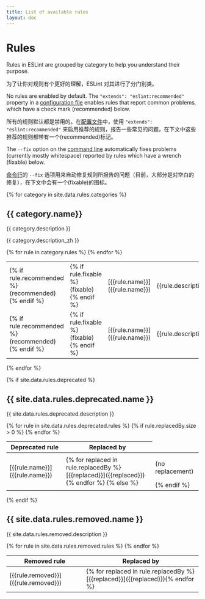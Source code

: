 ```yaml
---
title: List of available rules
layout: doc
---
```


# Rules

Rules in ESLint are grouped by category to help you understand their purpose.

为了让你对规则有个更好的理解，ESLint 对其进行了分门别类。

No rules are enabled by default. The `"extends": "eslint:recommended"` property in a [configuration file](../user-guide/configuring#extending-configuration-files) enables rules that report common problems, which have a check mark (recommended) below.

所有的规则默认都是禁用的。在[配置文件](../user-guide/configuring#extending-configuration-files)中，使用 `"extends": "eslint:recommended"` 来启用推荐的规则，报告一些常见的问题，在下文中这些推荐的规则都带有一个(recommended)标记。

The `--fix` option on the [command line](../user-guide/command-line-interface#fix) automatically fixes problems (currently mostly whitespace) reported by rules which have a wrench (fixable) below.

[命令行](../user-guide/command-line-interface#fix)的 `--fix` 选项用来自动修复规则所报告的问题（目前，大部分是对空白的修复），在下文中会有一个(fixable)的图标。

{% for category in site.data.rules.categories %}

## {{ category.name}}

{{ category.description }}

{{ category.description_zh }}

<table class="rule-list table table-striped inuse-rules">
<colgroup>
<col class="recommended" />
<col class="fixable" />
<col class="name" />
<col class="description" />
</colgroup>
<tbody>
{% for rule in category.rules %}
<tr class="rule-en">
<td>{% if rule.recommended %}(recommended){% endif %}</td>
<td>{% if rule.fixable %}(fixable){% endif %}</td>
<td markdown="1">[{{rule.name}}]({{rule.name}})
</td>
<td markdown="1">{{rule.description}}
</td>
</tr>
<tr class="rule-zh">
<td>{% if rule.recommended %}(recommended){% endif %}</td>
<td>{% if rule.fixable %}(fixable){% endif %}</td>
<td markdown="1">[{{rule.name}}]({{rule.name}})
</td>
<td markdown="1">{{rule.description_zh}}
</td>
</tr>
{% endfor %}
</tbody>
</table>

{% endfor %}

{% if site.data.rules.deprecated %}
## {{ site.data.rules.deprecated.name }}

{{ site.data.rules.deprecated.description }}

<div class="rule-list deprecated-rules">
<table class="table table-striped">

<colgroup>
<col class="name" />
<col class="replaced-by" />
</colgroup>

<thead>
<tr>
<th>Deprecated rule</th>
<th>Replaced by</th>
</tr>
</thead>

<tbody>
{% for rule in site.data.rules.deprecated.rules %}
<tr>
<td markdown="1">[{{rule.name}}]({{rule.name}})
</td>
{% if rule.replacedBy.size > 0 %}
<td class="replaced-by" markdown="1">{% for replaced in rule.replacedBy %}[{{replaced}}]({{replaced}}){% endfor %}
{% else %}
<td class="replaced-by" markdown="1"><p class="text-muted">(no replacement)</p>
{% endif %}
</td>
</tr>
{% endfor %}
</tbody>

</table>
</div>
{% endif %}

## {{ site.data.rules.removed.name }}

{{ site.data.rules.removed.description }}

<div class="rule-list removed-rules">
<table class="table table-striped">

<colgroup>
<col class="name" />
<col class="replaced-by" />
</colgroup>

<thead>
<tr>
<th>Removed rule</th>
<th>Replaced by</th>
</tr>
</thead>

<tbody>
{% for rule in site.data.rules.removed.rules %}
<tr>
<td markdown="1">[{{rule.removed}}]({{rule.removed}})
</td>
<td class="replaced-by" markdown="1">{% for replaced in rule.replacedBy %}[{{replaced}}]({{replaced}}){% endfor %}
</td>
</tr>
{% endfor %}
</tbody>

</table>
</div>
